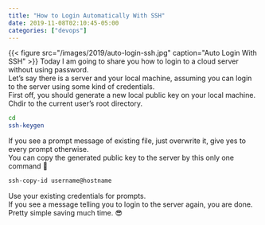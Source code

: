 ```yaml
---
title: "How to Login Automatically With SSH"
date: 2019-11-08T02:10:45-05:00
categories: ["devops"]
---
```

{{< figure src="/images/2019/auto-login-ssh.jpg" caption="Auto Login With SSH" >}}
Today I am going to share you how to login to a cloud server without using password.  
Let’s say there is a server and your local machine, assuming you can login to the server using some kind of credentials.  
First off, you should generate a new local public key on your local machine.  
Chdir to the current user’s root directory.  
```bash
cd
ssh-keygen
```
If you see a prompt message of existing file, just overwrite it, give yes to every prompt otherwise.  
You can copy the generated public key to the server by this only one command 🙂
```bash
ssh-copy-id username@hostname
```
Use your existing credentials for prompts.  
If you see a message telling you to login to the server again, you are done. Pretty simple saving much time. 😎
